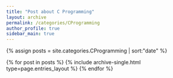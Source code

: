 ```yaml
---
title: "Post about C Programming"
layout: archive
permalink: /categories/CProgramming
author_profile: true
sidebar_main: true
---
```


{% assign posts = site.categories.CProgramming | sort:"date" %}

{% for post in posts %}
  {% include archive-single.html type=page.entries_layout %}
{% endfor %}


